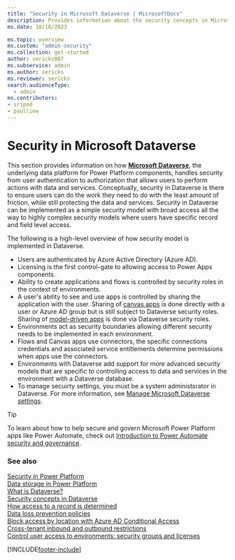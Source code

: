 ```yaml
---
title: "Security in Microsoft Dataverse | MicrosoftDocs"
description: Provides information about the security concepts in Microsoft Dataverse.
ms.date: 10/18/2023

ms.topic: overview
ms.custom: "admin-security"
ms.collection: get-started
author: sericks007
ms.subservice: admin
ms.author: sericks
ms.reviewer: sericks
search.audienceType: 
  - admin
ms.contributors:
- sripod
- paulliew
---
```

# Security in Microsoft Dataverse

This section provides information on how [**Microsoft Dataverse**](/powerapps/maker/common-data-service/data-platform-intro), the underlying data platform for Power Platform components, handles security from user authentication to authorization that allows users to perform actions with data and services. Conceptually, security in Dataverse is there to ensure users can do the work they need to do with the least amount of friction, while still protecting the data and services. Security in Dataverse can be implemented as a simple security model with broad access all the way to highly complex security models where users have specific record and field level access. 

The following is a high-level overview of how security model is implemented in Dataverse.

- Users are authenticated by Azure Active Directory (Azure AD).
- Licensing is the first control-gate to allowing access to Power Apps components.
- Ability to create applications and flows is controlled by security roles in the context of environments.
- A user's ability to see and use apps is controlled by sharing the application with the user. Sharing of [canvas apps](/powerapps/maker/canvas-apps/getting-started) is done directly with a user or Azure AD group but is still subject to Dataverse security roles. Sharing of [model-driven apps](/powerapps/maker/model-driven-apps/model-driven-app-overview) is done via Dataverse security roles.
- Environments act as security boundaries allowing different security needs to be implemented in each environment.
- Flows and Canvas apps use connectors, the specific connections credentials and associated service entitlements determine permissions when apps use the connectors.
- Environments with Dataverse add support for more advanced security models that are specific to controlling access to data and services in the environment with a Dataverse database.
- To manage secuirty settings, you must be a system administsrator in Dataverse. For more information, see [Manage Microsoft Dataverse settings](admin-settings.md).

> [!TIP]
> To learn about how to help secure and govern Microsoft Power Platform apps like Power Automate, check out [Introduction to Power Automate security and governance](/training/modules/security-governance-intro/).

### See also
[Security in Power Platform](security/overview.md)<br/>
[Data storage in Power Platform](security/data-storage.md)<br/>
[What is Dataverse?](/powerapps/maker/common-data-service/data-platform-intro)<br/>
[Security concepts in Dataverse](wp-security-cds.md)<br />
[How access to a record is determined](how-record-access-determined.md)<br />
[Data loss prevention policies](wp-data-loss-prevention.md)<br />
[Block access by location with Azure AD Conditional Access](restrict-access-online-trusted-ip-rules.md)<br />
[Cross-tenant inbound and outbound restrictions](cross-tenant-restrictions.md)<br />
[Control user access to environments: security groups and licenses](control-user-access.md)


[!INCLUDE[footer-include](../includes/footer-banner.md)]
